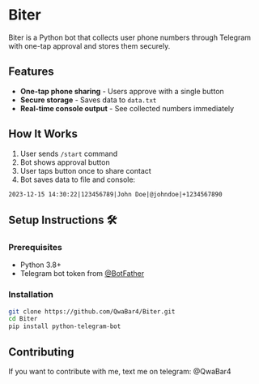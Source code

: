 # Biter

Biter is a Python bot that collects user phone numbers through Telegram with one-tap approval and stores them securely.

## Features 

- **One-tap phone sharing** - Users approve with a single button
- **Secure storage** - Saves data to `data.txt`
- **Real-time console output** - See collected numbers immediately

## How It Works 

1. User sends `/start` command
2. Bot shows approval button
3. User taps button once to share contact
4. Bot saves data to file and console:

```text
2023-12-15 14:30:22|123456789|John Doe|@johndoe|+1234567890
```

## Setup Instructions 🛠️

### Prerequisites
- Python 3.8+
- Telegram bot token from [@BotFather](https://t.me/BotFather)

### Installation
```bash
git clone https://github.com/QwaBar4/Biter.git
cd Biter
pip install python-telegram-bot
```

## Contributing
If you want to contribute with me, text me on telegram: @QwaBar4
